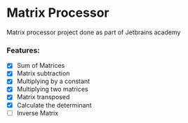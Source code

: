 # Matrix Processor

Matrix processor project done as part of Jetbrains academy 

### Features:

- [x] Sum of Matrices
- [x] Matrix subtraction  
- [x] Multiplying by a constant
- [x] Multiplying two matrices
- [x] Matrix transposed
- [x] Calculate the determinant
- [ ] Inverse Matrix